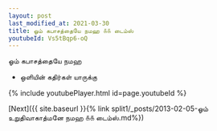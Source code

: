 ```yaml
---
layout: post
last_modified_at: 2021-03-30
title: ஓம் கபாசத்தையே நமஹ ௧௧ டைம்ஸ்
youtubeId: Vs5tBqp6-oQ
---
```

 
 
 ஓம் கபாசத்தையே நமஹ  
 
 -  ஒளியின் கதிர்கள் யாருக்கு 
 
  
 
  
 
 
 
 
 
 


{% include youtubePlayer.html id=page.youtubeId %}
 
[Next]({{ site.baseurl }}{% link  split1/_posts/2013-02-05-ஓம் உறுதிவாகாத்மனே நமஹ ௧௧ டைம்ஸ்.md%})
 
